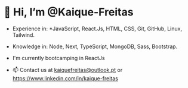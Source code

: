 # 👋 Hi, I’m @Kaique-Freitas
- Experience in: 
*JavaScript, React.Js, HTML, CSS, Git, GitHub, Linux, Tailwind.

- Knowledge in: 
Node, Next, TypeScript, MongoDB, Sass, Bootstrap.

- I'm currently bootcamping in ReactJs

- 📫 Contact us at kaiquefreitas@outlook.pt or https://www.linkedin.com/in/kaique-freitas

